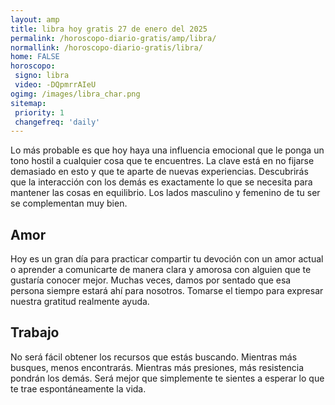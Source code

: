 ```yaml
---
layout: amp
title: libra hoy gratis 27 de enero del 2025 
permalink: /horoscopo-diario-gratis/amp/libra/
normallink: /horoscopo-diario-gratis/libra/
home: FALSE
horoscopo:
 signo: libra
 video: -DQpmrrAIeU
ogimg: /images/libra_char.png
sitemap:
 priority: 1
 changefreq: 'daily'
---
```



Lo más probable es que hoy haya una influencia emocional que le ponga un tono hostil a cualquier cosa que te encuentres. La clave está en no fijarse demasiado en esto y que te aparte de nuevas experiencias. Descubrirás que la interacción con los demás es exactamente lo que se necesita para mantener las cosas en equilibrio. Los lados masculino y femenino de tu ser se complementan muy bien.

## Amor

Hoy es un gran día para practicar compartir tu devoción con un amor actual o aprender a comunicarte de manera clara y amorosa con alguien que te gustaría conocer mejor. Muchas veces, damos por sentado que esa persona siempre estará ahí para nosotros. Tomarse el tiempo para expresar nuestra gratitud realmente ayuda.

## Trabajo

No será fácil obtener los recursos que estás buscando. Mientras más busques, menos encontrarás. Mientras más presiones, más resistencia pondrán los demás. Será mejor que simplemente te sientes a esperar lo que te trae espontáneamente la vida.